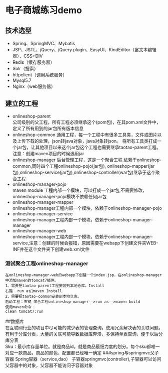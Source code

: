 # 电子商城练习demo

## 技术选型

* Spring、SpringMVC、Mybatis
* JSP、JSTL、jQuery、jQuery plugin、EasyUI、KindEditor（富文本编辑器）、CSS+DIV
* Redis（缓存服务器）
* Solr（搜索）
* httpclient（调用系统服务）
* Mysql5.7
* Nginx（web服务器）

## 建立的工程
* onlineshop-parent  
	公司级别的父工程，所有工程必须继承这个(pom包)，在其pom.xml文件中，定义了所有用到的jar包所有版本信息
* onlineshop-common
	 通用工程，每一个工程中有很多工具类，文件或图片以及上传下载的处理，json转java对象，java对象转json。
	将所有工具类打成一个jar包，让其他项目以来这个jar包这个工程也需要继承taotao-parent工程。注意：创建maven项目的时候选用jar
* onlineshop-manager
	后台管理工程，这是一个聚合工程.依赖于onlineshop-common,同时四个工程onlineshop-pojo(jar包),
	onlineshop-mapper(jar包),onlineshop-service(jar包),onlineshop-controller(war包)继承于这个聚合工程.
* onlineshop-manager-pojo  	
	maven module 工程内部一个模块，可以打成一个jar包,不需要修改，onlineshop-manager-pojo模块不依赖任何jar包
* onlineshop-manager-mapper  
    onlineshop-manager工程内部一个模块，依赖于onlineshop-manager-pojo  
* onlineshop-manager-service  
	onlineshop-manager工程内部一个模块，依赖于onlineshop-manager-manager  
* onlineshop-manager-web  
	onlineshop-manager工程内部一个模块，依赖于onlineshop-manager-service,注意：创建的时候会报错，原因需要在webapp下创建文件夹WEB-INF并在这个文件夹下创建web.xml文件

	
### 测试聚合工程onlineshop-manager  
	在onlineshop-manager-web的webapp下创建一个index.jsp，在onlineshop-manager中添加maven的tomcat7插件。  
	1、需要把taotao-parent工程安装到本地仓库。Install  
	右键  run asmaven Install  
	2、需要把taotao-common安装到本地仓库。  
	启动工程：右键 聚合工程onlineshop-manager-->run as-->maven build  
	使用maven命令：  
	clean tomcat7:run
	
##数据库  
	在互联网行业的项目中尽可能的减少表的管理查询。使用冗余解决表的关联问题。有利于分库分表，大量的关联可能导致数据库奔溃，多保持单表查询，便于以后分库分表  
	Sku：最小库存量单位。就是商品id。就是商品最细力度的划分。每个sku都唯一对应一款商品，商品的颜色、配置都已经唯一确定
###spring与springmvc父子容器	
	Spring容器（service,dao）   子容器springmvc(controller),子容器可以访问父容器中的对象，父容器不能访问子容器对象
	
	
	
	
	
	
	
	
	